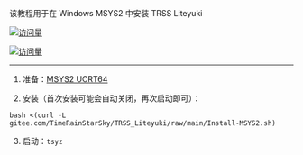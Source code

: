 该教程用于在 Windows MSYS2 中安装 TRSS Liteyuki

[![访问量](https://visitor-badge.glitch.me/badge?page_id=TimeRainStarSky.MSYS2&right_color=red&left_text=访%20问%20量)](https://msys2.org)

[![访问量](https://profile-counter.glitch.me/TimeRainStarSky-MSYS2/count.svg)](https://msys2.org)

---

1. 准备：[MSYS2 UCRT64](https://msys2.org)

2. 安装（首次安装可能会自动关闭，再次启动即可）：

```
bash <(curl -L gitee.com/TimeRainStarSky/TRSS_Liteyuki/raw/main/Install-MSYS2.sh)
```

3. 启动：`tsyz`
